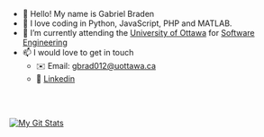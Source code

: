 - 👋  Hello! My name is Gabriel Braden
- 👀  I love coding in Python, JavaScript, PHP and MATLAB.
- 🌱  I’m currently attending the [University of Ottawa](https://www2.uottawa.ca/en) for [Software Engineering](https://engineering.uottawa.ca/undergraduate-programs/courses/software-2020)
- 📫  I would love to get in touch
    - ✉️ Email: [gbrad012@uottawa.ca](mailto:gbrad012@uottawa.ca)
    - 🏢 [Linkedin](https://www.linkedin.com/in/gabe-braden-884227199/)

<br>
<br>

[![My Git Stats](https://github-readme-stats.vercel.app/api?username=thepianokid&showicons=true&theme=dracula&hide_border=true)](https://github.com/anuraghazra/github-readme-stats)

